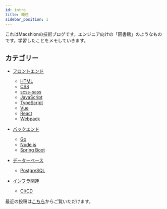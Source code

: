 ```yaml
---
id: intro
title: 概述
sidebar_position: 1
---
```


これはMacshionの技術ブログです。エンジニア向けの「図書館」のようなものです。学習したことをメモしていきます。

## カテゴリー
- [フロントエンド](/docs/frontend)
  - [HTML](/docs/frontend/HTML)
  - [CSS](/docs/frontend/css)
  - [scss-sass](/docs/frontend/scss-sass)
  - [JavaScript](/docs/frontend/javascript)
  - [TypeScript](/docs/frontend/typescript)
  - [Vue](/docs/frontend/vue)
  - [React](/docs/frontend/react)
  <!-- - [Nuxt](/docs/frontend/nuxt) -->
  <!-- - [Next.js](/docs/frontend/nextjs) -->
  - [Webpack](/docs/frontend/webpack)

- [バックエンド](/docs/backend)
  - [Go](/docs/backend/go)
  <!-- - [Python](/docs/backend/Python) -->
  <!-- - [Rust](/docs/backend/Rust) -->
  - [Node.js](/docs/backend/nodejs)
  - [Spring Boot](/docs/backend/spring-boot)
- [データーベース](/docs/database)
  - [PostgreSQL](/docs/database/postgresql) 

- [インフラ関連](/docs/devops)
  <!-- - [Docker](/docs/devops/Docker) -->
  <!-- - [Kubernetes](/docs/devops/Kubernetes) -->
  <!-- - [AWS](/docs/devops/AWS) -->
  <!-- - [GCP](/docs/devops/GCP) -->
  <!-- - [Azure](/docs/devops/Azure) -->
  <!-- - [Terraform](/docs/devops/Terraform) -->
  - [CI/CD](/docs/devops/ci-cd)
  <!-- - [テスト](/docs/devops/テスト) -->
  <!-- - [モニタリング](/docs/devops/モニタリング) -->
  <!-- - [セキュリティ](/docs/devops/セキュリティ) -->
  <!-- - [ログ](/docs/devops/ログ) -->
  <!-- - [バックアップ](/docs/devops/バックアップ) -->
  <!-- - [Linux](/docs/devops/linux) -->

最近の投稿は[こちら](/blog)からご覧いただけます。